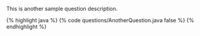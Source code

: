 This is another sample question description.

{% highlight java %}
{% code questions/AnotherQuestion.java false %}
{% endhighlight %}
